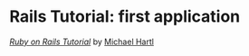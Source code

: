 # Rails Tutorial: first application

[*Ruby on Rails Tutorial*](http://railstutorial.org) by [Michael Hartl](http://michaelhartl.com/)
